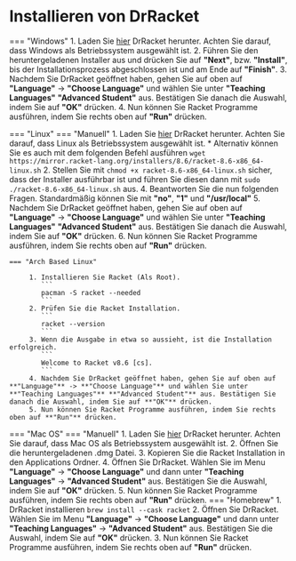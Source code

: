 # Installieren von DrRacket

=== "Windows"
     1. Laden Sie [hier] DrRacket herunter. Achten Sie darauf, dass Windows als Betriebssystem ausgewählt ist.
     2. Führen Sie den heruntergeladenen Installer aus und drücken Sie auf **"Next"**, bzw. **"Install"**, bis der Installationsprozess abgeschlossen ist und am Ende auf **"Finish"**.
     3. Nachdem Sie DrRacket geöffnet haben, gehen Sie auf oben auf **"Language"** -> **"Choose Language"** und wählen Sie unter **"Teaching Languages"** **"Advanced Student"** aus. Bestätigen Sie danach die Auswahl, indem Sie auf **"OK"** drücken.
     4. Nun können Sie Racket Programme ausführen, indem Sie rechts oben auf **"Run"** drücken.

=== "Linux"
    === "Manuell"
         1. Laden Sie [hier] DrRacket herunter. Achten Sie darauf, dass Linux als Betriebssystem ausgewählt ist.
           * Alternativ können Sie es auch mit dem folgenden Befehl ausführen
           ```
           wget https://mirror.racket-lang.org/installers/8.6/racket-8.6-x86_64-linux.sh
           ```
         2. Stellen Sie mit
         ```
         chmod +x racket-8.6-x86_64-linux.sh
         ```
         sicher, dass der Installer ausführbar ist und führen Sie diesen dann mit
         ```
         sudo ./racket-8.6-x86_64-linux.sh
         ```
         aus.
         4. Beantworten Sie die nun folgenden Fragen. Standardmäßig können Sie mit **"no"**, **"1"** und **"/usr/local"**
         5. Nachdem Sie DrRacket geöffnet haben, gehen Sie auf oben auf **"Language"** -> **"Choose Language"** und wählen Sie unter **"Teaching Languages"** **"Advanced Student"** aus. Bestätigen Sie danach die Auswahl, indem Sie auf **"OK"** drücken.
         6. Nun können Sie Racket Programme ausführen, indem Sie rechts oben auf **"Run"** drücken.

    === "Arch Based Linux"

         1. Installieren Sie Racket (Als Root).
            ```
            pacman -S racket --needed
            ```
         2. Prüfen Sie die Racket Installation.
            ```
            racket --version
            ```
         3. Wenn die Ausgabe in etwa so aussieht, ist die Installation erfolgreich.
            ```
            Welcome to Racket v8.6 [cs].
            ```
         4. Nachdem Sie DrRacket geöffnet haben, gehen Sie auf oben auf **"Language"** -> **"Choose Language"** und wählen Sie unter **"Teaching Languages"** **"Advanced Student"** aus. Bestätigen Sie danach die Auswahl, indem Sie auf **"OK"** drücken.
         5. Nun können Sie Racket Programme ausführen, indem Sie rechts oben auf **"Run"** drücken.

=== "Mac OS"
    === "Manuell"
         1. Laden Sie [hier] DrRacket herunter. Achten Sie darauf, dass Mac OS als Betriebssystem ausgewählt ist.
         2. Öffnen Sie die heruntergeladenen .dmg Datei.
         3. Kopieren Sie die Racket Installation in den Applications Ordner.
         4. Öffnen Sie DrRacket. Wählen Sie im Menu **"Language"** -> **"Choose Language"** und dann unter **"Teaching Languages"** -> **"Advanced Student"** aus. Bestätigen Sie die Auswahl, indem Sie auf **"OK"** drücken.
         5. Nun können Sie Racket Programme ausführen, indem Sie rechts oben auf **"Run"** drücken.
    === "Homebrew"
         1. DrRacket installieren
            ```
            brew install --cask racket
            ```
         2. Öffnen Sie DrRacket. Wählen Sie im Menu **"Language"** -> **"Choose Language"** und dann unter **"Teaching Languages"** -> **"Advanced Student"** aus. Bestätigen Sie die Auswahl, indem Sie auf **"OK"** drücken.
         3. Nun können Sie Racket Programme ausführen, indem Sie rechts oben auf **"Run"** drücken.




[hier]: https://download.racket-lang.org/
